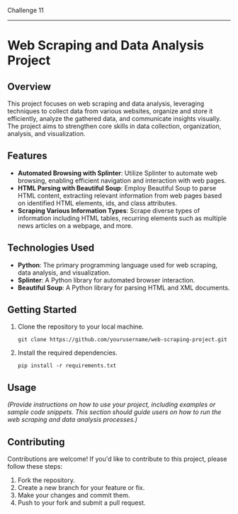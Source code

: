 Challenge 11

---

# Web Scraping and Data Analysis Project

## Overview
This project focuses on web scraping and data analysis, leveraging techniques to collect data from various websites, organize and store it efficiently, analyze the gathered data, and communicate insights visually. The project aims to strengthen core skills in data collection, organization, analysis, and visualization.

## Features
- **Automated Browsing with Splinter**: Utilize Splinter to automate web browsing, enabling efficient navigation and interaction with web pages.
- **HTML Parsing with Beautiful Soup**: Employ Beautiful Soup to parse HTML content, extracting relevant information from web pages based on identified HTML elements, ids, and class attributes.
- **Scraping Various Information Types**: Scrape diverse types of information including HTML tables, recurring elements such as multiple news articles on a webpage, and more.

## Technologies Used
- **Python**: The primary programming language used for web scraping, data analysis, and visualization.
- **Splinter**: A Python library for automated browser interaction.
- **Beautiful Soup**: A Python library for parsing HTML and XML documents.

## Getting Started
1. Clone the repository to your local machine.
    ```
    git clone https://github.com/yourusername/web-scraping-project.git
    ```
2. Install the required dependencies.
    ```
    pip install -r requirements.txt
    ```

## Usage
*(Provide instructions on how to use your project, including examples or sample code snippets. This section should guide users on how to run the web scraping and data analysis processes.)*

## Contributing
Contributions are welcome! If you'd like to contribute to this project, please follow these steps:
1. Fork the repository.
2. Create a new branch for your feature or fix.
3. Make your changes and commit them.
4. Push to your fork and submit a pull request.
